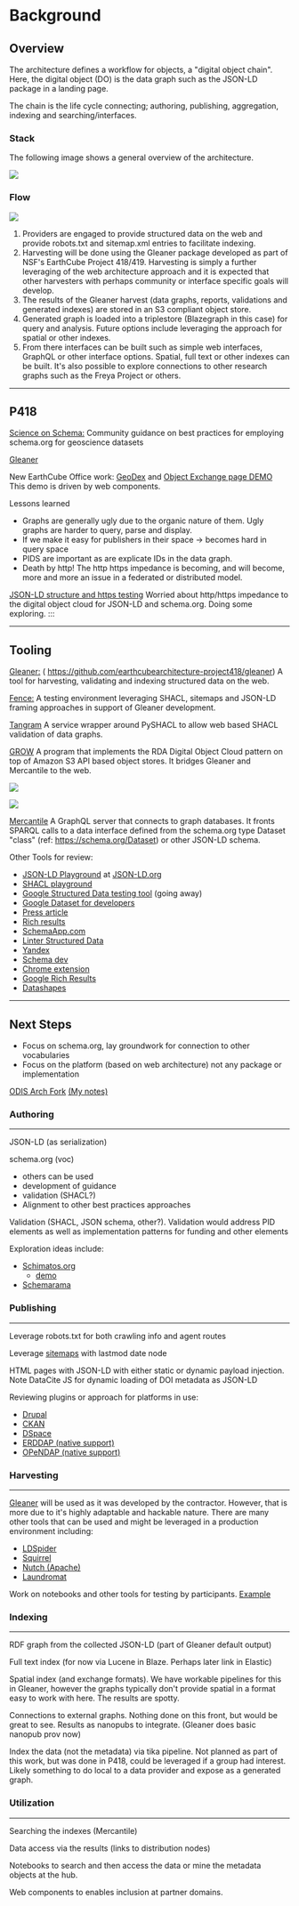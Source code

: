 # Background

## Overview

The architecture defines a workflow for objects, a \"digital object
chain\". Here, the digital object (DO) is the data graph such as the
JSON-LD package in a landing page.

The chain is the life cycle connecting; authoring, publishing,
aggregation, indexing and searching/interfaces.

### Stack

The following image shows a general overview of the architecture.

![](./images/stack.png)

### Flow

![](./images/flow.png)

1. Providers are engaged to provide structured data on the web and
    provide robots.txt and sitemap.xml entries to facilitate indexing.
2. Harvesting will be done using the Gleaner package developed as part
    of NSF\'s EarthCube Project 418/419. Harvesting is simply a further
    leveraging of the web architecture approach and it is expected that
    other harvesters with perhaps community or interface specific goals
    will develop.
3. The results of the Gleaner harvest (data graphs, reports,
    validations and generated indexes) are stored in an S3 compliant
    object store.
4. Generated graph is loaded into a triplestore (Blazegraph in this
    case) for query and analysis. Future options include leveraging the
    approach for spatial or other indexes.
5. From there interfaces can be built such as simple web interfaces,
    GraphQL or other interface options. Spatial, full text or other
    indexes can be built. It\'s also possible to explore connections to
    other research graphs such as the Freya Project or others.

------------------------------------------------------------------------

## P418


[Science on Schema:](https://github.com/ESIPFed/science-on-schema.org/)
Community guidance on best practices for employing schema.org for
geoscience datasets

[Gleaner](https://gleaner.io/)

New EarthCube Office work: [GeoDex](https://geodex.org/) and [Object
Exchange page
DEMO](https://dx.geodex.org/?o=/iris/107b0c662fa9051d3714b0e93fef981713d2ca48.jsonld)
This demo is driven by web components.

Lessons learned

- Graphs are generally ugly due to the organic nature of them. Ugly
    graphs are harder to query, parse and display.
- If we make it easy for publishers in their space -\> becomes hard in
    query space
- PIDS are important as are explicate IDs in the data graph.
- Death by http! The http https impedance is becoming, and will
    become, more and more an issue in a federated or distributed model.

[JSON-LD structure and https
testing](https://github.com/fils/JSON-LD_inspection) Worried about
http/https impedance to the digital object cloud for JSON-LD and
schema.org. Doing some exploring.
:::

------------------------------------------------------------------------

## Tooling

[Gleaner:](https://gleaner.io) (
<https://github.com/earthcubearchitecture-project418/gleaner>) A tool
for harvesting, validating and indexing structured data on the web.

[Fence:](Fence%20https://github.com/earthcubearchitecture-project418/fence)
A testing environment leveraging SHACL, sitemaps and JSON-LD framing
approaches in support of Gleaner development.

[Tangram](https://github.com/earthcubearchitecture-project418/tangram) A
service wrapper around PySHACL to allow web based SHACL validation of
data graphs.

[GROW](https://github.com/fils/goobjectweb) A program that implements
the RDA Digital Object Cloud pattern on top of Amazon S3 API based
object stores. It bridges Gleaner and Mercantile to the web.

![](./images/grow1.png)

![](./images/do.png)

[Mercantile](https://github.com/earthcubearchitecture-project418/mercantile)
A GraphQL server that connects to graph databases. It fronts SPARQL
calls to a data interface defined from the schema.org type Dataset
\"class\" (ref: https://schema.org/Dataset) or other JSON-LD schema.

Other Tools for review:

- [JSON-LD Playground](https://json-ld.org/playground/) at
    [JSON-LD.org](https://json-ld.org)
- [SHACL playground](https://shacl.org/playground/)
- [Google Structured Data testing
    tool](https://search.google.com/structured-data/testing-tool) (going
    away)
- [Google Dataset for
    developers](https://developers.google.com/search/docs/data-types/dataset)
- [Press
    article](https://www.schemaapp.com/tools/say-goodbye-to-googles-structured-data-testing-tool-and-hello-to-the-alternatives/)
- [Rich results](https://search.google.com/test/rich-results)
- [SchemaApp.com](https://www.schemaapp.com/solutions/structured-data-health-check-diagnostic/)
- [Linter Structured Data](http://linter.structured-data.org/)
- [Yandex](https://webmaster.yandex.com/tools/microtest/)
- [Schema dev](https://test.schema.dev/)
- [Chrome
    extension](https://chrome.google.com/webstore/detail/ryte-structured-data-help/ndodccbbcdpcmabmiocobdnfiaaimgnk?hl=en)
- [Google Rich Results](https://search.google.com/test/rich-results)
- [Datashapes](http://datashapes.org/)

------------------------------------------------------------------------

## Next Steps

- Focus on schema.org, lay groundwork for connection to other
    vocabularies
- Focus on the platform (based on web architecture) not any package or
    implementation

[ODIS Arch Fork](https://github.com/fils/odis-arch) [(My
notes)](https://github.com/fils/odis-arch/blob/master/docs/dev/thoughts.md)

### Authoring

------------------------------------------------------------------------

JSON-LD (as serialization)

schema.org (voc)

- others can be used
- development of guidance
- validation (SHACL?)
- Alignment to other best practices approaches

Validation (SHACL, JSON schema, other?). Validation would address PID elements as well as implementation patterns for funding and other elements

Exploration ideas include: 

- [Schimatos.org](https://github.com/schimatos/schimatos.org)  
  - [demo](http://rsmsrv01.nci.org.au:8080/schimatos/)
- [Schemarama](https://github.com/google/schemarama)

### Publishing

------------------------------------------------------------------------

Leverage robots.txt for both crawling info and agent routes

Leverage [sitemaps](https://www.sitemaps.org/) with lastmod date node

HTML pages with JSON-LD with either static or dynamic payload injection. Note DataCite JS for dynamic loading of DOI metadata as JSON-LD

Reviewing plugins or approach for platforms in use: 

- [Drupal](https://www.drupal.org/docs/contributed-modules/schemaorg-metatag)
- [CKAN](https://ckan.org/2018/04/30/make-open-data-discoverable-for-search-engines/)
- [DSpace](https://journal.code4lib.org/articles/13191)
- [ERDDAP (native support)](https://www.ncei.noaa.gov/erddap/index.html)
- [OPeNDAP (native support)](https://www.opendap.org/)

### Harvesting

------------------------------------------------------------------------

[Gleaner](https://gleaner.io/) will be used as it was developed by the contractor.  However, that is more
due to it's highly adaptable and hackable nature.  There are many other tools that 
can be used and might be leveraged in a production environment including:

- [LDSpider](https://github.com/ldspider/ldspider)
- [Squirrel](https://dice-group.github.io/squirrel.github.io/overview.html)
- [Nutch (Apache)](http://nutch.apache.org/)
- [Laundromat](https://github.com/LOD-Laundromat/LOD-Laundromat)

Work on notebooks and other tools for testing by participants. [Example](https://colab.research.google.com/drive/18RVRtgWxNtVoYug09OO4qtWVimVCTuFU?usp=sharing)

### Indexing

------------------------------------------------------------------------

RDF graph from the collected JSON-LD (part of Gleaner default output)

Full text index (for now via Lucene in Blaze. Perhaps later link in Elastic)

Spatial index (and exchange formats). We have workable pipelines for this in Gleaner, however the graphs typically don't provide spatial in a format easy to work with here. The results are spotty.

Connections to external graphs. Nothing done on this front, but would be great to see. Results as nanopubs to integrate. (Gleaner does basic nanopub prov now)

Index the data (not the metadata) via tika pipeline. Not planned as part of this work, but was done in P418, could be leveraged if a group had interest. Likely something to do local to a data provider and expose as a generated graph.

### Utilization

------------------------------------------------------------------------

Searching the indexes (Mercantile)

Data access via the results (links to distribution nodes)

Notebooks to search and then access the data or mine the metadata objects at the hub.

Web components to enables inclusion at partner domains.

